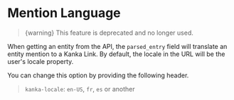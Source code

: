 # Mention Language


> {warning} This feature is deprecated and no longer used.

When getting an entity from the API, the `parsed_entry` field will translate an entity mention to a Kanka Link. By default, the locale in the URL will be the user's locale property.

You can change this option by providing the following header.

> `kanka-locale`: `en-US`, `fr`, `es` or another
